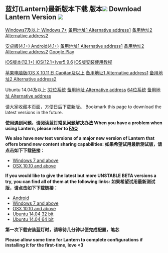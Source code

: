 ## 蓝灯(Lantern)最新版本下载 版本![](https://bitbucket.org/getlantern/lantern-binaries/raw/master/version.png)  Download Lantern Version ![](https://bitbucket.org/getlantern/lantern-binaries/raw/master/version.png)

[Windows7及以上 Windows 7+](https://gitlab.com/getlantern/lantern-binaries-mirror/-/raw/master/lantern-installer.exe)      [备用地址1 Alternative address1](https://s3.amazonaws.com/lantern/lantern-installer.exe)  [备用地址2 Alternative address2](https://bitbucket.org/getlantern/lantern-binaries/raw/master/lantern-installer.exe)  


[安卓版(4.1+) Android(4.1+)](https://gitlab.com/getlantern/lantern-binaries-mirror/-/raw/master/lantern-installer.apk)      [备用地址1 Alternative address1](https://s3.amazonaws.com/lantern/lantern-installer.apk)  [备用地址2 Alternative address2](https://bitbucket.org/getlantern/lantern-binaries/raw/master/lantern-installer.apk)  [Google Play](https://play.google.com/store/apps/details?id=org.getlantern.lantern) 

[iOS版本(12.1+) iOS(12.1+)ver5.9.6](https://apps.apple.com/app/id1457872372?l=zh_cn) [iOS版安装使用教程](https://github.com/getlantern/lantern/wiki/%E8%93%9D%E7%81%AFiOS%E5%AE%89%E8%A3%85%E4%BD%BF%E7%94%A8%E6%95%99%E7%A8%8B)


[苹果电脑版(OS X 10.11 El Capitan及以上](https://gitlab.com/getlantern/lantern-binaries-mirror/-/raw/master/lantern-installer.dmg)      [备用地址1 Alternative address1](https://s3.amazonaws.com/lantern/lantern-installer.dmg)  [备用地址2 Alternative address2](https://bitbucket.org/getlantern/lantern-binaries/raw/master/lantern-installer.dmg) 


Ubuntu 14.04及以上 [32位系统](https://bitbucket.org/getlantern/lantern-binaries/raw/master/lantern-installer-32-bit.deb)      [备用地址 Alternative address](https://s3.amazonaws.com/lantern/lantern-installer-32-bit.deb)  [64位系统](https://bitbucket.org/getlantern/lantern-binaries/raw/master/lantern-installer-64-bit.deb)      [备用地址 Alternative address](https://s3.amazonaws.com/lantern/lantern-installer-64-bit.deb) 

请大家收藏本页面，方便日后下载新版。
Bookmark this page to download the latest versions in the future.

**使用遇到问题，请阅读[蓝灯常见问题解决办法](https://github.com/getlantern/lantern/wiki) When you have a problem when using Lantern, please refer to [FAQ](https://github.com/getlantern/lantern/wiki)** 

**We also have new test versions of a major new version of Lantern that offers brand new content sharing capabilities:** **如果希望试用最新测试版，请点击如下下载链接：**
- [Windows 7 and above](https://raw.githubusercontent.com/getlantern/lantern-binaries/master/lantern-installer-replica.exe)
- [OSX 10.10 and above](https://raw.githubusercontent.com/getlantern/lantern-binaries/master/lantern-installer-replica.dmg)

**If you would like to give the latest but more UNSTABLE BETA versions a try, you can find all of them at the following links:** **如果希望试用最新测试版，请点击如下下载链接：**
- [Android](https://raw.githubusercontent.com/getlantern/lantern-binaries/master/lantern-installer-preview.apk)
- [Windows 7 and above](https://raw.githubusercontent.com/getlantern/lantern-binaries/master/lantern-installer-preview.exe)
- [OSX 10.10 and above](https://raw.githubusercontent.com/getlantern/lantern-binaries/master/lantern-installer-preview.dmg)
- [Ubuntu 14.04 32 bit](https://raw.githubusercontent.com/getlantern/lantern-binaries/master/lantern-installer-preview-32-bit.deb)
- [Ubuntu 14.04 64 bit](https://raw.githubusercontent.com/getlantern/lantern-binaries/master/lantern-installer-preview-64-bit.deb)

**第一次下载安装蓝灯时，请等待几分钟以便完成配置，笔芯**

**Please allow some time for Lantern to complete configurations if installing it for the first-time, love <3**
